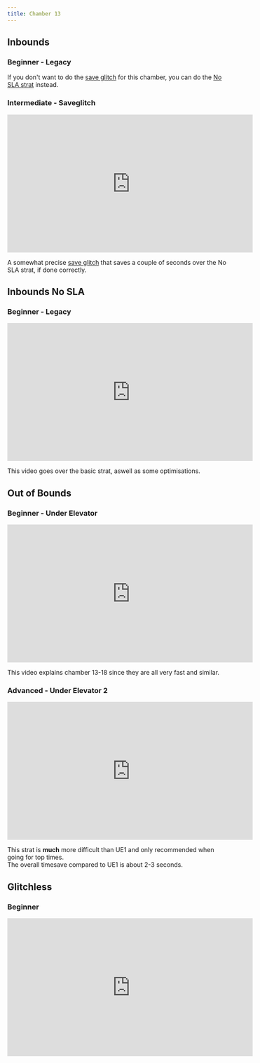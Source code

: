 ```yaml
---
title: Chamber 13
---
```


## Inbounds

### Beginner - Legacy

If you don't want to do the [save glitch](./movement-and-glitches#glitches-save-glitch) for this chamber, you can do the [No SLA strat](./chamber-13#beginner-legacy) instead.

### Intermediate - Saveglitch

<iframe width="560" height="315" src="https://www.youtube-nocookie.com/embed/vNUVbdKAtwM" title="YouTube video player" frameborder="0" allow="accelerometer; autoplay; clipboard-write; encrypted-media; gyroscope; picture-in-picture" allowfullscreen></iframe>

A somewhat precise [save glitch](./movement-and-glitches#glitches-save-glitch) that saves a couple of seconds over the No SLA strat, if done correctly.

## Inbounds No SLA

### Beginner - Legacy

<iframe width="560" height="315" src="https://www.youtube-nocookie.com/embed/x39hmpQG6Is title="YouTube video player" frameborder="0" allow="accelerometer; autoplay; clipboard-write; encrypted-media; gyroscope; picture-in-picture" allowfullscreen></iframe>

This video goes over the basic strat, aswell as some optimisations.

## Out of Bounds

### Beginner - Under Elevator

<iframe width="560" height="315" src="https://www.youtube-nocookie.com/embed/uFLtVJ1l_f8 title="YouTube video player" frameborder="0" allow="accelerometer; autoplay; clipboard-write; encrypted-media; gyroscope; picture-in-picture" allowfullscreen></iframe>

This video explains chamber 13-18 since they are all very fast and similar.

### Advanced - Under Elevator 2

<iframe width="560" height="315" src="https://www.youtube-nocookie.com/embed/DNeidBXoI1s title="YouTube video player" frameborder="0" allow="accelerometer; autoplay; clipboard-write; encrypted-media; gyroscope; picture-in-picture" allowfullscreen></iframe>

This strat is **much** more difficult than UE1 and only recommended when going for top times.
<br>
The overall timesave compared to UE1 is about 2-3 seconds.

## Glitchless

### Beginner

<iframe width="560" height="315" src="https://www.youtube-nocookie.com/embed/eGGsb0l8uNo title="YouTube video player" frameborder="0" allow="accelerometer; autoplay; clipboard-write; encrypted-media; gyroscope; picture-in-picture" allowfullscreen></iframe>
